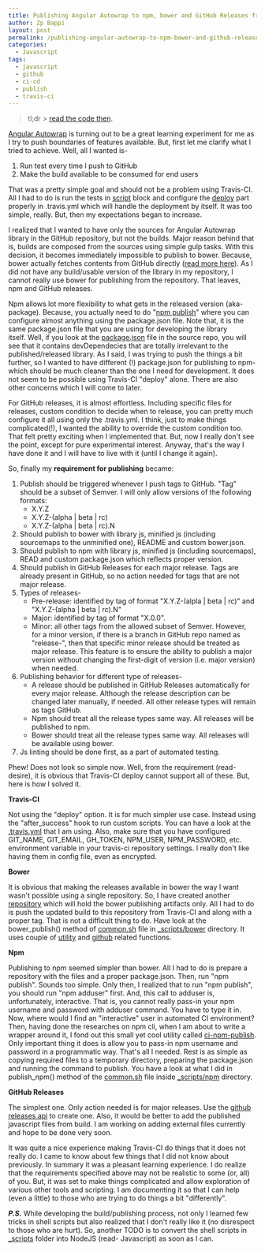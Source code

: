 ```yaml
---
title: Publishing Angular Autowrap to npm, bower and GitHub Releases from Travis-CI
author: Zp Bappi
layout: post
permalink: /publishing-angular-autowrap-to-npm-bower-and-github-releases-from-travis-ci/
categories:
  - Javascript
tags:
  - javascript
  - github
  - ci-cd
  - publish
  - travis-ci
---
```

> tl;dr > [read the code then](https://github.com/zpbappi/angular-autowrap/tree/master/_scripts).

[Angular Autowrap](https://github.com/zpbappi/angular-autowrap) is turning out to be a great learning experiment for me as I try to push boundaries of features available. But, first let me clarify what I tried to achieve. Well, all I wanted is-

  1. Run test every time I push to GitHub
  2. Make the build available to be consumed for end users

That was a pretty simple goal and should not be a problem using Travis-CI. All I had to do is run the tests in [script][3] block and configure the [deploy][4] part properly in .travis.yml which will handle the deployment by itself. It was too simple, really. But, then my expectations began to increase.

I realized that I wanted to have only the sources for Angular Autowrap library in the GitHub repository, but not the builds. Major reason behind that is, builds are composed from the sources using simple gulp tasks. With this decision, it becomes immediately impossible to publish to bower. Because, bower actually fetches contents from GitHub directly ([read more here][5]). As I did not have any build/usable version of the library in my repository, I cannot really use bower for publishing from the repository. That leaves, npm and GitHub releases.

Npm allows lot more flexibility to what gets in the released version (aka- package). Because, you actually need to do "[npm publish][6]" where you can configure almost anything using the package.json file. Note that, it is the same package.json file that you are using for developing the library itself. Well, if you look at the [package.json][7] file in the source repo, you will see that it contains devDependecies that are totally irrelevant to the published/released library. As I said, I was trying to push the things a bit further, so I wanted to have different (!) package.json for publishing to npm- which should be much cleaner than the one I need for development. It does not seem to be possible using Travis-CI "deploy" alone. There are also other concerns which I will come to later.

For GitHub releases, it is almost effortless. Including specific files for releases, custom condition to decide when to release, you can pretty much configure it all using only the .travis.yml. I think, just to make things complicated(!), I wanted the ability to override the custom condition too. That felt pretty exciting when I implemented that. But, now I really don't see the point, except for pure experimental interest. Anyway, that's the way I have done it and I will have to live with it (until I change it again).

So, finally my **requirement for publishing** became:

  1. Publish should be triggered whenever I push tags to GitHub. "Tag" should be a subset of Semver. I will only allow versions of the following formats:
      * X.Y.Z
      * X.Y.Z-(alpha \| beta \| rc)
      * X.Y.Z-(alpha \| beta \| rc).N
  2. Should publish to bower with library js, minified js (including sourcemaps to the unminified one), README and custom bower.json.
  3. Should publish to npm with library js, minified js (including sourcemaps), READ and custom package.json which reflects proper version.
  4. Should publish in GitHub Releases for each major release. Tags are already present in GitHub, so no action needed for tags that are not major release.
  5. Types of releases-
      * Pre-release: identified by tag of format "X.Y.Z-(alpla \| beta \| rc)" and "X.Y.Z-(alpha \| beta \| rc).N"
      * Major: identified by tag of format "X.0.0".
      * Minor: all other tags from the allowed subset of Semver. However, for a minor version, if there is a branch in GitHub repo named as "release-<version>", then that specific minor release should be treated as major release. This feature is to ensure the ability to publish a major version without changing the first-digit of version (i.e. major version) when needed.
  6. Publishing behavior for different type of releases-
      * A release should be published in GitHub Releases automatically for every major release. Although the release description can be changed later manually, if needed. All other release types will remain as tags GitHub.
      * Npm should treat all the release types same way. All releases will be published to npm.
      * Bower should treat all the release types same way. All releases will be available using bower.
  7. Js linting should be done first, as a part of automated testing.

Phew! Does not look so simple now. Well, from the requirement (read- desire), it is obvious that Travis-CI deploy cannot support all of these. But, here is how I solved it.

**Travis-CI**

Not using the "deploy" option. It is for much simpler use case. Instead using the "after_success" hook to run custom scripts. You can have a look at the [.travis.yml][8] that I am using. Also, make sure that you have configured GIT\_NAME, GIT\_EMAIL, GH\_TOKEN, NPM\_USER, NPM_PASSWORD, etc. environment variable in your travis-ci repository settings. I really don't like having them in config file, even as encrypted.

**Bower**

It is obvious that making the releases available in bower the way I want wasn't possible using a single repository. So, I have created another [repository][9] which will hold the bower publishing artifacts only. All I had to do is push the updated build to this repository from Travis-CI and along with a proper tag. That is not a difficult thing to do. Have look at the bower_publish() method of [common.sh][10] file in [_scripts/bower][11] directory. It uses couple of [utility][12] and [github][13] related functions.

**Npm**

Publishing to npm seemed simpler than bower. All I had to do is prepare a repository with the files and a proper package.json. Then, run "npm publish". Sounds too simple. Only then, I realized that to run "npm publish", you should run "npm adduser" first. And, this call to adduser is, unfortunately, interactive. That is, you cannot really pass-in your npm username and password with adduser command. You have to type it in. Now, where would I find an "interactive" user in automated CI environment? Then, having done the researches on npm cli, when I am about to write a wrapper around it, I fond out this small yet cool utility called [ci-npm-publish][14]. Only important thing it does is allow you to pass-in npm username and password in a programmatic way. That's all I needed. Rest is as simple as copying required files to a temporary directory, preparing the package.json and running the command to publish. You have a look at what I did in publish_npm() method of the [common.sh][15] file inside [_scripts/npm][16] directory.

**GitHub Releases**

The simplest one. Only action needed is for major releases. Use the [github releases api][17] to create one. Also, it would be better to add the published javascript files from build. I am working on adding external files currently and hope to be done very soon.

It was quite a nice experience making Travis-CI do things that it does not really do. I came to know about few things that I did not know about previously. In summary it was a pleasant learning experience. I do realize that the requirements specified above may not be realistic to some (or, all) of you. But, it was set to make things complicated and allow exploration of various other tools and scripting. I am documenting it so that I can help (even a little) to those who are trying to do things a bit "differently".

***P.S.*** While developing the build/publishing process, not only I learned few tricks in shell scripts but also realized that I don't really like it (no disrespect to those who are hurt). So, another TODO is to convert the shell scripts in [_scripts][1] folder into NodeJS (read- Javascript) as soon as I can.

 [1]: https://github.com/zpbappi/angular-autowrap/tree/master/_scripts
 [2]: https://github.com/zpbappi/angular-autowrap
 [3]: http://docs.travis-ci.com/user/customizing-the-build/#Customizing-the-Build-Step
 [4]: http://docs.travis-ci.com/user/deployment/
 [5]: http://bower.io/docs/creating-packages/#register
 [6]: https://docs.npmjs.com/cli/publish
 [7]: https://github.com/zpbappi/angular-autowrap/blob/master/package.json
 [8]: https://github.com/zpbappi/angular-autowrap/blob/master/.travis.yml
 [9]: https://github.com/zpbappi/angular-autowrap-bower
 [10]: https://github.com/zpbappi/angular-autowrap/blob/master/_scripts/bower/common.sh
 [11]: https://github.com/zpbappi/angular-autowrap/tree/master/_scripts/bower
 [12]: https://github.com/zpbappi/angular-autowrap/blob/master/_scripts/utility.sh
 [13]: https://github.com/zpbappi/angular-autowrap/blob/master/_scripts/github.sh
 [14]: https://www.npmjs.com/package/ci-npm-publish
 [15]: https://github.com/zpbappi/angular-autowrap/blob/master/_scripts/npm/common.sh
 [16]: https://github.com/zpbappi/angular-autowrap/tree/master/_scripts/npm
 [17]: https://developer.github.com/v3/repos/releases/
